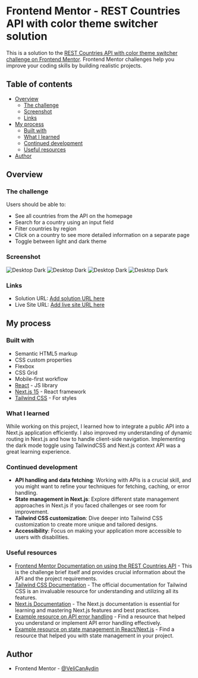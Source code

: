 # Frontend Mentor - REST Countries API with color theme switcher solution

This is a solution to the [REST Countries API with color theme switcher challenge on Frontend Mentor](https://www.frontendmentor.io/challenges/rest-countries-api-with-color-theme-switcher-5cacc469fec04111f7b848ca). Frontend Mentor challenges help you improve your coding skills by building realistic projects.

## Table of contents

- [Overview](#overview)
  - [The challenge](#the-challenge)
  - [Screenshot](#screenshot)
  - [Links](#links)
- [My process](#my-process)
  - [Built with](#built-with)
  - [What I learned](#what-i-learned)
  - [Continued development](#continued-development)
  - [Useful resources](#useful-resources)
- [Author](#author)

## Overview

### The challenge

Users should be able to:

- See all countries from the API on the homepage
- Search for a country using an input field
- Filter countries by region
- Click on a country to see more detailed information on a separate page
- Toggle between light and dark theme

### Screenshot

![Desktop Dark](./screenshots/desktop-dark.png)
![Desktop Dark](./screenshots/desktop-light.png)
![Desktop Dark](./screenshots/mobile-dark.png)
![Desktop Dark](./screenshots/mobile-light.png)

### Links

- Solution URL: [Add solution URL here](https://your-solution-url.com)
- Live Site URL: [Add live site URL here](https://your-live-site-url.com)

## My process

### Built with

- Semantic HTML5 markup
- CSS custom properties
- Flexbox
- CSS Grid
- Mobile-first workflow
- [React](https://reactjs.org/) - JS library
- [Next.js 15](https://nextjs.org/) - React framework
- [Tailwind CSS](https://tailwindcss.com/) - For styles

### What I learned

While working on this project, I learned how to integrate a public API into a Next.js application efficiently. I also improved my understanding of dynamic routing in Next.js and how to handle client-side navigation. Implementing the dark mode toggle using TailwindCSS and Next.js context API was a great learning experience.

### Continued development

- **API handling and data fetching**: Working with APIs is a crucial skill, and you might want to refine your techniques for fetching, caching, or error handling.
- **State management in Next.js**: Explore different state management approaches in Next.js if you faced challenges or see room for improvement.
- **Tailwind CSS customization**: Dive deeper into Tailwind CSS customization to create more unique and tailored designs.
- **Accessibility**: Focus on making your application more accessible to users with disabilities.

### Useful resources

- [Frontend Mentor Documentation on using the REST Countries API](https://www.frontendmentor.io/challenges/rest-countries-api-with-color-theme-switcher-5cacc469fec04111f7b848ca) - This is the challenge brief itself and provides crucial information about the API and the project requirements.
- [Tailwind CSS Documentation](https://tailwindcss.com/docs) - The official documentation for Tailwind CSS is an invaluable resource for understanding and utilizing all its features.
- [Next.js Documentation](https://nextjs.org/docs) - The Next.js documentation is essential for learning and mastering Next.js features and best practices.
- [Example resource on API error handling](https://www.example.com) - Find a resource that helped you understand or implement API error handling effectively.
- [Example resource on state management in React/Next.js](https://www.example.com) - Find a resource that helped you with state management in your project.

## Author

- Frontend Mentor - [@VeliCanAydin](https://www.frontendmentor.io/profile/VeliCanAydin)
